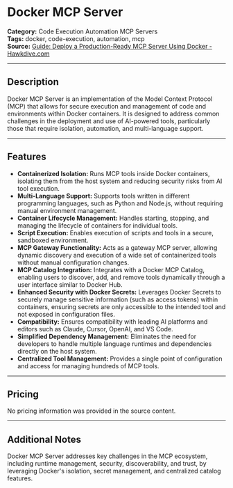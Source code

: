 # Docker MCP Server

**Category:** Code Execution Automation MCP Servers  
**Tags:** docker, code-execution, automation, mcp  
**Source:** [Guide: Deploy a Production-Ready MCP Server Using Docker - Hawkdive.com](https://www.hawkdive.com/guide-deploy-a-production-ready-mcp-server-using-docker/)

---

## Description

Docker MCP Server is an implementation of the Model Context Protocol (MCP) that allows for secure execution and management of code and environments within Docker containers. It is designed to address common challenges in the deployment and use of AI-powered tools, particularly those that require isolation, automation, and multi-language support.

---

## Features

- **Containerized Isolation:** Runs MCP tools inside Docker containers, isolating them from the host system and reducing security risks from AI tool execution.
- **Multi-Language Support:** Supports tools written in different programming languages, such as Python and Node.js, without requiring manual environment management.
- **Container Lifecycle Management:** Handles starting, stopping, and managing the lifecycle of containers for individual tools.
- **Script Execution:** Enables execution of scripts and tools in a secure, sandboxed environment.
- **MCP Gateway Functionality:** Acts as a gateway MCP server, allowing dynamic discovery and execution of a wide set of containerized tools without manual configuration changes.
- **MCP Catalog Integration:** Integrates with a Docker MCP Catalog, enabling users to discover, add, and remove tools dynamically through a user interface similar to Docker Hub.
- **Enhanced Security with Docker Secrets:** Leverages Docker Secrets to securely manage sensitive information (such as access tokens) within containers, ensuring secrets are only accessible to the intended tool and not exposed in configuration files.
- **Compatibility:** Ensures compatibility with leading AI platforms and editors such as Claude, Cursor, OpenAI, and VS Code.
- **Simplified Dependency Management:** Eliminates the need for developers to handle multiple language runtimes and dependencies directly on the host system.
- **Centralized Tool Management:** Provides a single point of configuration and access for managing hundreds of MCP tools.

---

## Pricing

No pricing information was provided in the source content.

---

## Additional Notes

Docker MCP Server addresses key challenges in the MCP ecosystem, including runtime management, security, discoverability, and trust, by leveraging Docker's isolation, secret management, and centralized catalog features.